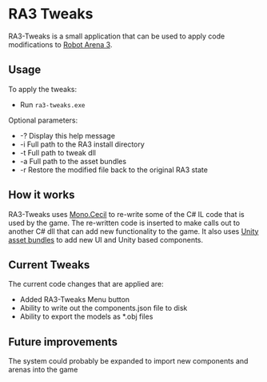 # RA3 Tweaks

RA3-Tweaks is a small application that can be used to apply code modifications to [Robot Arena 3](http://store.steampowered.com/app/363530/).


## Usage
To apply the tweaks:
* Run `ra3-tweaks.exe`


Optional parameters:
* -?                 Display this help message
* -i <path>          Full path to the RA3 install directory
* -t <path>          Full path to tweak dll
* -a <path>          Full path to the asset bundles
* -r                 Restore the modified file back to the original RA3 state


## How it works
RA3-Tweaks uses [Mono.Cecil](https://github.com/jbevain/cecil) to re-write some of the C# IL code that is used by the game.
The re-written code is inserted to make calls out to another C# dll that can add new functionality to the game.
It also uses [Unity](http://unity3d.com/) [asset bundles](http://docs.unity3d.com/Manual/AssetBundlesIntro.html) to add new UI and Unity based components.


## Current Tweaks
The current code changes that are applied are:
* Added RA3-Tweaks Menu button
* Ability to write out the components.json file to disk
* Ability to export the models as *.obj files


## Future improvements
The system could probably be expanded to import new components and arenas into the game
